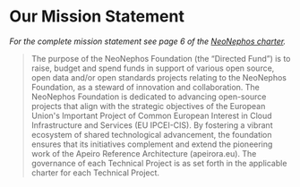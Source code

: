 # Our Mission Statement

*For the complete mission statement see page 6 of the [NeoNephos charter](https://cdn.platform.linuxfoundation.org/agreements/neonephos-foundation.pdf?__hstc=81619592.b399ecdf5f859a9f55ff3dc8bf8218d5.1748238689615.1752224856213.1752239213397.124&__hssc=81619592.5.1752239213397&__hsfp=1765797706).*

> The purpose of the NeoNephos Foundation (the “Directed Fund”) is to raise, 
budget and spend funds in support of various open source, open data and/or open 
standards projects relating to the NeoNephos Foundation, as a steward of 
innovation and collaboration. The NeoNephos Foundation is dedicated to 
advancing open-source projects that align with the strategic objectives of the 
European Union's Important Project of Common European Interest in Cloud 
Infrastructure and Services (EU IPCEI-CIS). By fostering a vibrant ecosystem of 
shared technological advancement, the foundation ensures that its initiatives 
complement and extend the pioneering work of the Apeiro Reference Architecture 
(apeirora.eu). The governance of each Technical Project is as set forth in the 
applicable charter for each Technical Project.
